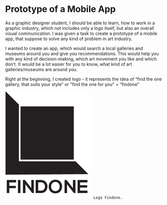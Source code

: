 # Prototype of a Mobile App

As a graphic designer student, I should be able to learn, how to work in a graphic industry, which not includes only a logo itself, but also an overall visual communication. I was given a task to create a prototype of a mobile app, that suppose to solve any kind of problem in art industry.

I wanted to create an app, which would search a local galleries and museums around you and give you recommendations. This would help you with any kind of decision-making, which art movement you like and which don’t. It would be a lot easier for you to know, what kind of art galleries/museums are around you. 

Right at the beginning, I created logo - it represents the idea of “find the one gallery, that suits your style” or "find the one for you" = “findone” 

![logo-findone.](./img/logo-findone.jpg)
`Logo Findone.`





